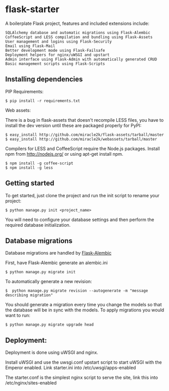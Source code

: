 flask-starter
=============

A boilerplate Flask project, features and included extensions include:

    SQLAlchemy database and automatic migrations using Flask-Alembic
    CoffeeScript and LESS compilation and bundling using Flask-Assets
    User management and logins using Flask-Security
    Email using Flask-Mail
    Better development mode using Flask-Failsafe
    Deployment helpers for nginx/uWSGI and upstart
    Admin interface using Flask-Admin with automatically generated CRUD
    Basic management scripts using Flask-Scripts


Installing dependencies
-----------------------

PIP Requirements:

    $ pip install -r requirements.txt

Web assets:

There is a bug in flask-assets that doesn't recompile LESS files, you have to
install the dev version until these are packaged properly for PyPI:

    $ easy_install http://github.com/miracle2k/flask-assets/tarball/master
    $ easy_install http://github.com/miracle2k/webassets/tarball/master

Compilers for LESS and CoffeeScript require the Node.js packages. Install npm
from http://nodejs.org/ or using apt-get install npm.

    $ npm install -g coffee-script
    $ npm install -g less

Getting started
---------------

To get started, just clone the project and run the init script to rename your project:

    $ python manage.py init <project_name>

You will need to configure your database settings and then perform the required database initialization.

Database migrations
-------------------

Database migrations are handled by [Flask-Alembic](https://github.com/tobiasandtobias/flask-alembic)

First, have Flask-Alembic generate an alembic.ini

    $ python manage.py migrate init

To automatically generate a new revision:

    $  python manage.py migrate revision --autogenerate -m "message describing migration"

You should generate a migration every time you change the models so that the
database will be in sync with the models. To apply migrations you would want to
run:

    $ python manage.py migrate upgrade head

Deployment:
-----------

Deployment is done using uWSGI and nginx.

Install uWSGI and use the uwsgi.conf upstart script to start uWSGI with the
Emperor enabled. Link starter.ini into /etc/uwsgi/apps-enabled

The starter.conf is the simplest nginx script to serve the site, link this into
/etc/nginx/sites-enabled